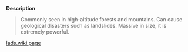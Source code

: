 **Description**
> Commonly seen in high-altitude forests and mountains. Can cause geological disasters such as landslides. Massive in size, it is extremely powerful.

[lads.wiki page](https://lads.wiki/wiki/Vulcaneon)
